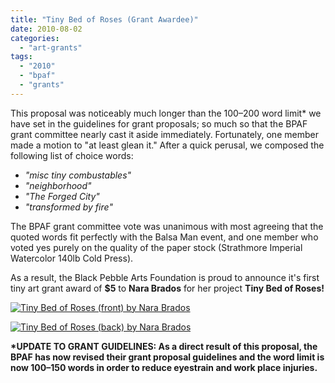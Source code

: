 ```yaml
---
title: "Tiny Bed of Roses (Grant Awardee)"
date: 2010-08-02
categories: 
  - "art-grants"
tags: 
  - "2010"
  - "bpaf"
  - "grants"
---
```


This proposal was noticeably much longer than the 100–200 word limit\* we have set in the guidelines for grant proposals; so much so that the BPAF grant committee nearly cast it aside immediately. Fortunately, one member made a motion to "at least glean it." After a quick perusal, we composed the following list of choice words:

- _"misc tiny combustables"_
- _"neighborhood"_
- _"The Forged City"_
- _"transformed by fire"_

The BPAF grant committee vote was unanimous with most agreeing that the quoted words fit perfectly with the Balsa Man event, and one member who voted yes purely on the quality of the paper stock (Strathmore Imperial Watercolor 140lb Cold Press).

As a result, the Black Pebble Arts Foundation is proud to announce it's first tiny art grant award of **$5** to **Nara Brados** for her project **Tiny Bed of Roses!**

[![Tiny Bed of Roses (front) by Nara Brados](/images/tiny-bed-of-roses-front-204x300.jpg "Tiny Bed of Roses (front) by Nara Brados")](http://balsaman.org/wp-content/uploads/2010/08/tiny-bed-of-roses-front.jpg)

[![Tiny Bed of Roses (back) by Nara Brados](/images/tiny-bed-of-roses-back-300x203.jpg "Tiny Bed of Roses (back) by Nara Brados")](http://balsaman.org/wp-content/uploads/2010/08/tiny-bed-of-roses-back.jpg)

**\*UPDATE TO GRANT GUIDELINES: As a direct result of this proposal, the BPAF has now revised their grant proposal guidelines and the word limit is now 100–150 words in order to reduce eyestrain and work place injuries.**
